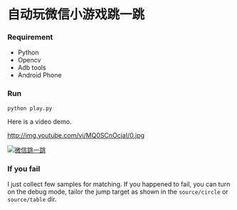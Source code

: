 # 自动玩微信小游戏跳一跳

### Requirement

- Python
- Opencv
- Adb tools
- Android Phone

### Run

	python play.py 

Here is a video demo.

http://img.youtube.com/vi/MQ0SCnOcjaI/0.jpg

[![微信跳一跳](https://img.youtube.com/vi/MQ0SCnOcjaI/0.jpg)](https://youtu.be/MQ0SCnOcjaI "自动玩微信小游戏跳一跳")


### If you fail

I just collect few samples for matching. If you happened to fail, you can turn on the debug mode,
tailor the jump target as shown in the `source/circle` or `source/table` dir.